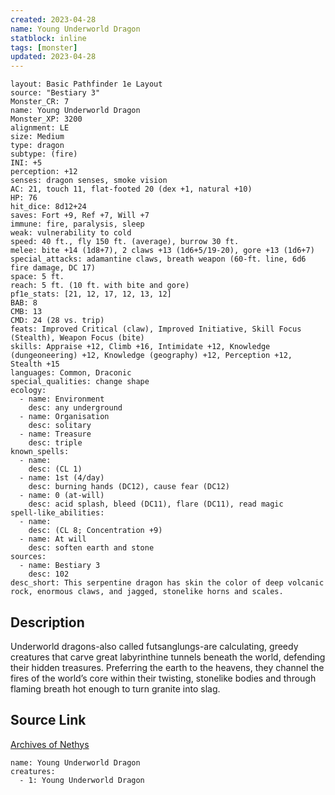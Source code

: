 ```yaml
---
created: 2023-04-28
name: Young Underworld Dragon
statblock: inline
tags: [monster]
updated: 2023-04-28
---
```

```statblock
layout: Basic Pathfinder 1e Layout
source: "Bestiary 3"
Monster_CR: 7
name: Young Underworld Dragon
Monster_XP: 3200
alignment: LE
size: Medium
type: dragon
subtype: (fire)
INI: +5
perception: +12
senses: dragon senses, smoke vision
AC: 21, touch 11, flat-footed 20 (dex +1, natural +10)
HP: 76
hit_dice: 8d12+24
saves: Fort +9, Ref +7, Will +7
immune: fire, paralysis, sleep
weak: vulnerability to cold
speed: 40 ft., fly 150 ft. (average), burrow 30 ft.
melee: bite +14 (1d8+7), 2 claws +13 (1d6+5/19-20), gore +13 (1d6+7)
special_attacks: adamantine claws, breath weapon (60-ft. line, 6d6 fire damage, DC 17)
space: 5 ft.
reach: 5 ft. (10 ft. with bite and gore)
pf1e_stats: [21, 12, 17, 12, 13, 12]
BAB: 8
CMB: 13
CMD: 24 (28 vs. trip)
feats: Improved Critical (claw), Improved Initiative, Skill Focus (Stealth), Weapon Focus (bite)
skills: Appraise +12, Climb +16, Intimidate +12, Knowledge (dungeoneering) +12, Knowledge (geography) +12, Perception +12, Stealth +15
languages: Common, Draconic
special_qualities: change shape
ecology:
  - name: Environment
    desc: any underground
  - name: Organisation
    desc: solitary
  - name: Treasure
    desc: triple
known_spells:
  - name:
    desc: (CL 1)
  - name: 1st (4/day)
    desc: burning hands (DC12), cause fear (DC12)
  - name: 0 (at-will)
    desc: acid splash, bleed (DC11), flare (DC11), read magic
spell-like_abilities:
  - name:
    desc: (CL 8; Concentration +9)
  - name: At will
    desc: soften earth and stone
sources:
  - name: Bestiary 3
    desc: 102
desc_short: This serpentine dragon has skin the color of deep volcanic rock, enormous claws, and jagged, stonelike horns and scales.
```
## Description
Underworld dragons-also called futsanglungs-are calculating, greedy creatures that carve great labyrinthine tunnels beneath the world, defending their hidden treasures. Preferring the earth to the heavens, they channel the fires of the world’s core within their twisting, stonelike bodies and through flaming breath hot enough to turn granite into slag.
## Source Link
[Archives of Nethys](https://aonprd.com/MonsterDisplay.aspx?ItemName=Young%20Underworld%20Dragon)
```encounter-table
name: Young Underworld Dragon
creatures:
  - 1: Young Underworld Dragon
```
